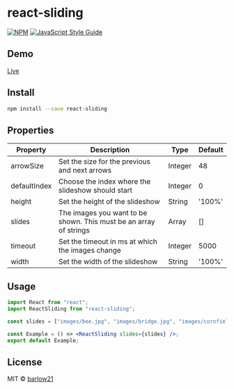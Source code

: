 # react-sliding

>

[![NPM](https://img.shields.io/npm/v/react-sliding.svg)](https://www.npmjs.com/package/react-sliding) [![JavaScript Style Guide](https://img.shields.io/badge/code_style-standard-brightgreen.svg)](https://standardjs.com)

## Demo

[Live](https://barlow21.github.io/react-sliding/)

## Install

```bash
npm install --save react-sliding
```

## Properties

| Property     | Description                                                       | Type    | Default |
| ------------ | ----------------------------------------------------------------- | ------- | ------- |
| arrowSize    | Set the size for the previous and next arrows                     | Integer | 48      |
| defaultIndex | Choose the index where the slideshow should start                 | Integer | 0       |
| height       | Set the height of the slideshow                                   | String  | '100%'  |
| slides       | The images you want to be shown. This must be an array of strings | Array   | []      |
| timeout      | Set the timeout in ms at which the images change                  | Integer | 5000    |
| width        | Set the width of the slideshow                                    | String  | '100%'  |

## Usage

```jsx
import React from "react";
import ReactSliding from "react-sliding";

const slides = ["images/bee.jpg", "images/bridge.jpg", "images/cornfield.jpg", "images/deer.jpg"];

const Example = () => <ReactSliding slides={slides} />;
export default Example;
```

## License

MIT © [barlow21](https://github.com/barlow21)
